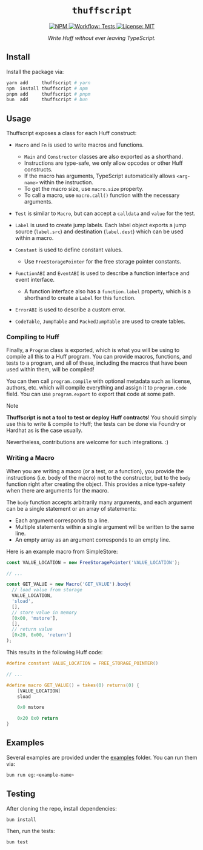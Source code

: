 <p align="center">
  <h1 align="center">
    <code>thuffscript</code>
  </h1>

  <div align="center">
      <a href="https://www.npmjs.com/package/thuffscript" target="_blank">
        <img alt="NPM" src="https://img.shields.io/npm/v/thuffscript?logo=npm&color=CB3837">
      </a>
      <a href="./.github/workflows/tests.yml" target="_blank">
          <img alt="Workflow: Tests" src="https://github.com/erhant/thuffscript/actions/workflows/tests.yaml/badge.svg?branch=main">
      </a>
      <a href="https://opensource.org/licenses/MIT" target="_blank">
          <img alt="License: MIT" src="https://img.shields.io/badge/license-MIT-blue.svg">
      </a>
  </div>

  <p align="center">
    <i>Write Huff without ever leaving TypeScript.</i>
  </p>
</p>

## Install

Install the package via:

```sh
yarn add     thuffscript # yarn
npm  install thuffscript # npm
pnpm add     thuffscript # pnpm
bun  add     thuffscript # bun
```

## Usage

Thuffscript exposes a class for each Huff construct:

- `Macro` and `Fn` is used to write macros and functions.

  - `Main` and `Constructor` classes are also exported as a shorthand.
  - Instructions are type-safe, we only allow opcodes or other Huff constructs.
  - If the macro has arguments, TypeScript automatically allows `<arg-name>` within the instruction.
  - To get the macro size, use `macro.size` property.
  - To call a macro, use `macro.call()` function with the necessary arguments.

- `Test` is similar to `Macro`, but can accept a `calldata` and `value` for the test.

- `Label` is used to create jump labels. Each label object exports a jump source (`label.src`) and destination (`label.dest`) which can be used within a macro.

- `Constant` is used to define constant values.

  - Use `FreeStoragePointer` for the free storage pointer constants.

- `FunctionABI` and `EventABI` is used to describe a function interface and event interface.

  - A function interface also has a `function.label` property, which is a shorthand to create a `Label` for this function.

- `ErrorABI` is used to describe a custom error.

- `CodeTable`, `JumpTable` and `PackedJumpTable` are used to create tables.

### Compiling to Huff

Finally, a `Program` class is exported, which is what you will be using to compile all this to a Huff program. You can provide macros, functions, and tests to a program, and all of these, including the macros that have been used within them, will be compiled!

You can then call `program.compile` with optional metadata such as license, authors, etc. which will compile everything and assign it to `program.code` field. You can use `program.export` to export that code at some path.

> [!NOTE]
>
> **Thuffscript is not a tool to test or deploy Huff contracts**! You should simply use this to write & compile to Huff; the tests can be done via Foundry or Hardhat as is the case usually.
>
> Nevertheless, contributions are welcome for such integrations. :)

### Writing a Macro

When you are writing a macro (or a test, or a function), you provide the instructions (i.e. body of the macro) not to the constructor, but to the `body` function right after creating the object. This provides a nice type-safety when there are arguments for the macro.

The `body` function accepts arbitrarily many arguments, and each argument can be a single statement or an array of statements:

- Each argument corresponds to a line.
- Multiple statements within a single argument will be written to the same line.
- An empty array as an argument corresponds to an empty line.

Here is an example macro from SimpleStore:

```ts
const VALUE_LOCATION = new FreeStoragePointer('VALUE_LOCATION');

// ...

const GET_VALUE = new Macro('GET_VALUE').body(
  // load value from storage
  VALUE_LOCATION,
  'sload',
  [],
  // store value in memory
  [0x00, 'mstore'],
  [],
  // return value
  [0x20, 0x00, 'return']
);
```

This results in the following Huff code:

```c
#define constant VALUE_LOCATION = FREE_STORAGE_POINTER()

// ...

#define macro GET_VALUE() = takes(0) returns(0) {
    [VALUE_LOCATION]
    sload

    0x0 mstore

    0x20 0x0 return
}
```

## Examples

Several examples are provided under the [examples](./examples/) folder. You can run them via:

```sh
bun run eg:<example-name>
```

## Testing

After cloning the repo, install dependencies:

```sh
bun install
```

Then, run the tests:

```sh
bun test
```
